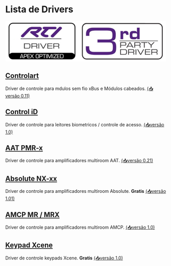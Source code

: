# Lista de Drivers

![img](https://raw.githubusercontent.com/Matioliflavio/RTI-Drivers/master/RTIDriver3rdParty.png)



## [Controlart](https://matioliflavio.github.io/RTI-Drivers/Controlart.html)
Driver de controle para mdulos sem fio xBus e Módulos cabeados.
[(📥versão 0.11)](https://github.com/Matioliflavio/RTI-Drivers/raw/master/ControlArt%20v0.11.rtidriver)

## [Control iD](https://matioliflavio.github.io/RTI-Drivers/ControliD.html)
Driver de controle para leitores biometricos / controle de acesso.
[(📥versão 1.0)](https://github.com/Matioliflavio/RTI-Drivers/raw/master/Control_ID%20v1.0.rtidriver)

## [AAT PMR-x](https://matioliflavio.github.io/RTI-Drivers/AAT.html)
Driver de controle para amplificadores multiroom AAT.
[(📥versão 0.21)](https://github.com/Matioliflavio/RTI-Drivers/raw/master/AAT%20PMR-x%20V0.21.rtidriver)

## [Absolute NX-xx](https://matioliflavio.github.io/RTI-Drivers/Absolute.html)
Driver de controle para amplificadores multiroom Absolute. **Gratis**
[(📥versão 1.01)](https://github.com/Matioliflavio/RTI-Drivers/raw/master/Absolute%20NX-xx%20v1.01.rtidriver)

## [AMCP MR / MRX](https://matioliflavio.github.io/RTI-Drivers/AMCP.html)
Driver de controle para amplificadores multiroom AMCP.
[(📥versão 1.0)](https://github.com/Matioliflavio/RTI-Drivers/raw/master/AMCP%20-%20MR-MRX%20Series%20v1.00.rtidriver)

## [Keypad Xcene](https://matioliflavio.github.io/RTI-Drivers/Xcene.html)
Driver de controle keypads Xcene. **Gratis**
[(📥versão 1.0)](https://github.com/Matioliflavio/RTI-Drivers/raw/master/Xcene%20Keypad%20V1.0.rtidriver)




<!--
```markdown
Syntax highlighted code block

# Header 1
## Header 2
### Header 3

- Bulleted
- List

1. Numbered
2. List

**Bold** and _Italic_ and `Code` text

[Link](url) and ![Image](src)
```
-->